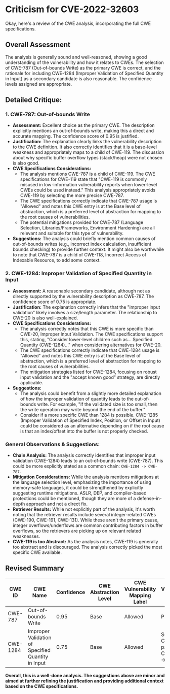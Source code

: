 # Criticism for CVE-2022-32603

Okay, here's a review of the CWE analysis, incorporating the full CWE specifications.

## Overall Assessment

The analysis is generally sound and well-reasoned, showing a good understanding of the vulnerability and how it relates to CWEs. The selection of CWE-787 (Out-of-bounds Write) as the primary CWE is correct, and the rationale for including CWE-1284 (Improper Validation of Specified Quantity in Input) as a secondary candidate is also reasonable. The confidence levels assigned are appropriate.

## Detailed Critique:

### 1. CWE-787: Out-of-bounds Write

*   **Assessment:** Excellent choice as the primary CWE. The description explicitly mentions an out-of-bounds write, making this a direct and accurate mapping. The confidence score of 0.95 is justified.
*   **Justification:** The explanation clearly links the vulnerability description to the CWE definition. It also correctly identifies that it is a base-level weakness and appropriately maps to a child of CWE-119. The discussion about why specific buffer overflow types (stack/heap) were not chosen is also good.
*   **CWE Specifications Considerations:**
    *   The analysis mentions CWE-787 is a child of CWE-119.  The CWE specifications for CWE-119 state that "CWE-119 is commonly misused in low-information vulnerability reports when lower-level CWEs could be used instead."  This analysis appropriately avoids CWE-119 by selecting the more precise CWE-787.
    *   The CWE specifications correctly indicate that CWE-787 usage is "Allowed" and notes this CWE entry is at the Base level of abstraction, which is a preferred level of abstraction for mapping to the root causes of vulnerabilities.
    *   The potential mitigations provided for CWE-787 (Language Selection, Libraries/Frameworks, Environment Hardening) are all relevant and suitable for this type of vulnerability.
*   **Suggestions:** The analysis could briefly mention common causes of out-of-bounds writes (e.g., incorrect index calculation, insufficient bounds checking) to provide further context. It might also be worthwhile to note that CWE-787 is a child of CWE-118, Incorrect Access of Indexable Resource, to add some context.

### 2. CWE-1284: Improper Validation of Specified Quantity in Input

*   **Assessment:** A reasonable secondary candidate, although not as directly supported by the vulnerability description as CWE-787. The confidence score of 0.75 is appropriate.
*   **Justification:** The explanation correctly infers that the "improper input validation" likely involves a size/length parameter. The relationship to CWE-20 is also well-explained.
*   **CWE Specifications Considerations:**
    *   The analysis correctly notes that this CWE is more specific than CWE-20, Improper Input Validation.  The CWE specifications support this, stating, "Consider lower-level children such as... Specified Quantity (CWE-1284)..." when considering alternatives for CWE-20.
    *   The CWE specifications correctly indicate that CWE-1284 usage is "Allowed" and notes this CWE entry is at the Base level of abstraction, which is a preferred level of abstraction for mapping to the root causes of vulnerabilities.
    *   The mitigation strategies listed for CWE-1284, focusing on robust input validation and the "accept known good" strategy, are directly applicable.
*   **Suggestions:**
    *   The analysis could benefit from a slightly more detailed explanation of *how* the improper validation of quantity leads to the out-of-bounds write.  For example, "If the validated size is too small, then the write operation may write beyond the end of the buffer."
    *   Consider if a more specific CWE than 1284 is possible.  CWE-1285 (Improper Validation of Specified Index, Position, or Offset in Input) could be considered as an alternative depending on if the root cause is that an index/offset into the buffer is not properly checked.

### General Observations & Suggestions:

*   **Chain Analysis:**  The analysis correctly identifies that improper input validation (CWE-1284) leads to an out-of-bounds write (CWE-787). This could be more explicitly stated as a common chain:  `CWE-1284 -> CWE-787`.
*   **Mitigation Considerations:**  While the analysis mentions mitigations at the language selection level, emphasizing the importance of using memory-safe languages, it could be strengthened by explicitly suggesting runtime mitigations. ASLR, DEP, and compiler-based protections could be mentioned, though they are more of a defense-in-depth approach and not a direct fix.
*   **Retriever Results:** While not explicitly part of the analysis, it's worth noting that the retriever results include several integer-related CWEs (CWE-190, CWE-191, CWE-131). While these aren't the primary cause, integer overflows/underflows are common contributing factors in buffer overflows, so the retrievers are picking up on relevant related weaknesses.
*  **CWE-119 is too Abstract:** As the analysis notes, CWE-119 is generally too abstract and is discouraged. The analysis correctly picked the most specific CWE available.

## Revised Summary
| CWE ID | CWE Name | Confidence | CWE Abstraction Level | CWE Vulnerability Mapping Label | CWE-Vulnerability Mapping Notes |
|---|---|---|---|---|---|
| CWE-787 | Out-of-bounds Write | 0.95 | Base | Allowed | Primary CWE |
| CWE-1284 | Improper Validation of Specified Quantity in Input | 0.75 | Base | Allowed | Secondary Candidate, part of chain: CWE-1284 -> CWE-787 |

**Overall, this is a well-done analysis. The suggestions above are minor and aimed at further refining the justification and providing additional context based on the CWE specifications.**